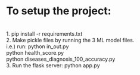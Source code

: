 # To setup the project:
<br>
1. pip install -r requirements.txt<br>
2. Make pickle files by running the 3 ML model files.<br>
   i.e.) run: python in_out.py<br>
              python health_score.py<br>
              python diseases_diagnosis_100_accuracy.py<br>
3. Run the flask server: python app.py <br>
              
   
